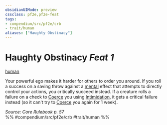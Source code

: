 ```yaml
---
obsidianUIMode: preview
cssclass: pf2e,pf2e-feat
tags:
- compendium/src/pf2e/crb
- trait/human
aliases: ["Haughty Obstinacy"]
---
```

# Haughty Obstinacy  *Feat 1*  
[human](../../rules/traits/human.md)  


Your powerful ego makes it harder for others to order you around. If you roll a success on a saving throw against a [mental](../../rules/traits/mental.md) effect that attempts to directly control your actions, you critically succeed instead. If a creature rolls a failure on a check to [Coerce](../../rules/actions/coerce.md) you using [Intimidation](../skills.md#Intimidation), it gets a critical failure instead (so it can't try to [Coerce](../../rules/actions/coerce.md) you again for 1 week).

*Source: Core Rulebook p. 57*  
%% #compendium/src/pf2e/crb #trait/human %%